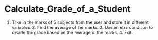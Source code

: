 # Calculate_Grade_of_a_Student
1. Take in the marks of 5 subjects from the user and store it in different variables. 2. Find the average of the marks. 3. Use an else condition to decide the grade based on the average of the marks. 4. Exit.
